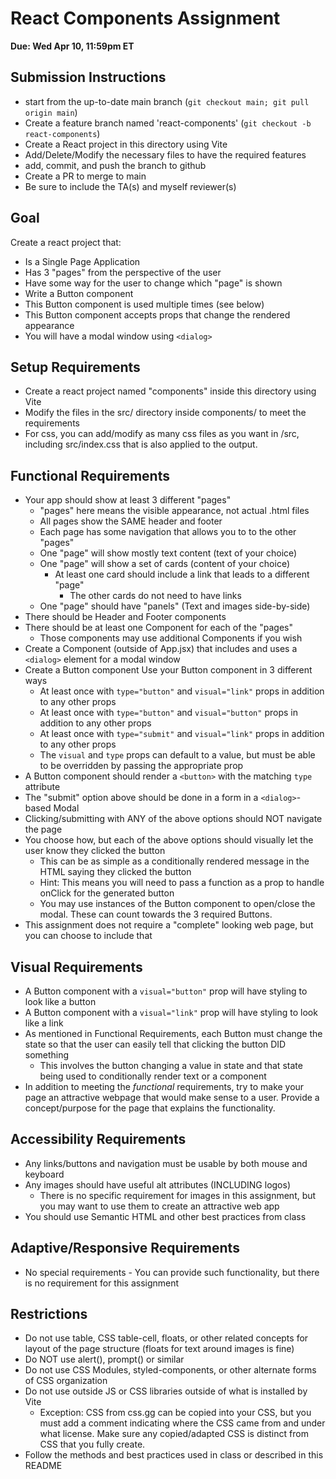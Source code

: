 # React Components Assignment

**Due: Wed Apr 10, 11:59pm ET**

## Submission Instructions

* start from the up-to-date main branch (`git checkout main; git pull origin main`)
* Create a feature branch named 'react-components' (`git checkout -b react-components`)
* Create a React project in this directory using Vite
* Add/Delete/Modify the necessary files to have the required features
* add, commit, and push the branch to github
* Create a PR to merge to main
* Be sure to include the TA(s) and myself reviewer(s)

## Goal

Create a react project that:
- Is a Single Page Application
- Has 3 "pages" from the perspective of the user
- Have some way for the user to change which "page" is shown 
- Write a Button component
- This Button component is used multiple times (see below)
- This Button component accepts props that change the rendered appearance
- You will have a modal window using `<dialog>`

## Setup Requirements

- Create a react project named "components" inside this directory using Vite
- Modify the files in the src/ directory inside components/ to meet the requirements
- For css, you can add/modify as many css files as you want in /src, including src/index.css that is also applied to the output.

## Functional Requirements

- Your app should show at least 3 different "pages"
  - "pages" here means the visible appearance, not actual .html files
  - All pages show the SAME header and footer
  - Each page has some navigation that allows you to to the other "pages"
  - One "page" will show mostly text content (text of your choice)
  - One "page" will show a set of cards (content of your choice)
    - At least one card should include a link that leads to a different "page"
      - The other cards do not need to have links
  - One "page" should have "panels" (Text and images side-by-side)
- There should be Header and Footer components
- There should be at least one Component for each of the "pages"
  - Those components may use additional Components if you wish
- Create a Component (outside of App.jsx) that includes and uses a `<dialog>` element for a modal window
- Create a Button component Use your Button component in 3 different ways
  - At least once with `type="button"` and `visual="link"` props in addition to any other props
  - At least once with `type="button"` and `visual="button"` props in addition to any other props
  - At least once with `type="submit"` and `visual="link"` props in addition to any other props
  - The `visual` and `type` props can default to a value, but must be able to be overridden by passing the appropriate prop
- A Button component should render a `<button>` with the matching `type` attribute
- The "submit" option above should be done in a form in a `<dialog>`-based Modal
- Clicking/submitting with ANY of the above options should NOT navigate the page
- You choose how, but each of the above options should visually let the user know they clicked the button
  - This can be as simple as a conditionally rendered message in the HTML saying they clicked the button
  - Hint: This means you will need to pass a function as a prop to handle onClick for the generated button
  - You may use instances of the Button component to open/close the modal.  These can count towards the 3 required Buttons.
- This assignment does not require a "complete" looking web page, but you can choose to include that

## Visual Requirements

- A Button component with a `visual="button"` prop will have styling to look like a button
- A Button component with a `visual="link"` prop will have styling to look like a link
- As mentioned in Functional Requirements, each Button must change the state so that the user can easily tell that clicking the button DID something
  - This involves the button changing a value in state and that state being used to conditionally render text or a component
- In addition to meeting the _functional_ requirements, try to make your page an attractive webpage that would make sense to a user.  Provide a concept/purpose for the page that explains the functionality.

## Accessibility Requirements

- Any links/buttons and navigation must be usable by both mouse and keyboard
- Any images should have useful alt attributes (INCLUDING logos)
  - There is no specific requirement for images in this assignment, but you may want to use them to create an attractive web app
- You should use Semantic HTML and other best practices from class

## Adaptive/Responsive Requirements

- No special requirements - You can provide such functionality, but there is no requirement for this assignment

## Restrictions

- Do not use table, CSS table-cell, floats, or other related concepts for layout of the page structure (floats for text around images is fine)
- Do NOT use alert(), prompt() or similar
- Do not use CSS Modules, styled-components, or other alternate forms of CSS organization
- Do not use outside JS or CSS libraries outside of what is installed by Vite
  - Exception: CSS from css.gg can be copied into your CSS, but you must add a comment indicating where the CSS came from and under what license.  Make sure any copied/adapted CSS is distinct from CSS that you fully create.
- Follow the methods and best practices used in class or described in this README

